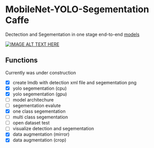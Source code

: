 # MobileNet-YOLO-Segementation Caffe

Dectection and Segementation in one stage end-to-end [models](http://ethereon.github.io/netscope/#/gist/4e0f9e4840f0cced223ee60c31772b68)

[![IMAGE ALT TEXT HERE](https://img.youtube.com/vi/rHMW8gkbe6s/0.jpg)](https://www.youtube.com/watch?v=rHMW8gkbe6s)

## Functions

Currently was under construction 

- [x] create lmdb with detection xml file and segementation png 
- [x] yolo segementation (cpu)
- [x] yolo segementation (gpu)
- [ ] model architechure
- [ ] segementation evalute
- [x] one class segementation
- [ ] multi class segementation
- [ ] open dataset test
- [ ] visualize detection and segementation
- [x] data augmentation (mirror)
- [x] data augmentation (crop)